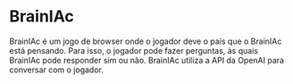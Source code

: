 # BrainIAc
BrainIAc é um jogo de browser onde o jogador deve o país que o BrainIAc está pensando. Para isso, o jogador pode fazer perguntas, às quais BrainIAc pode responder sim ou não. BrainIAc utiliza a API da OpenAI para conversar com o jogador.
